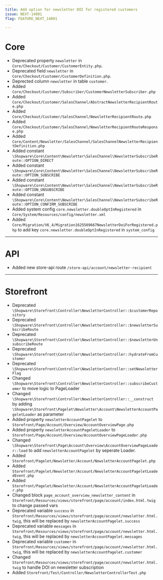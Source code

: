 ```yaml
---
title: Add option for newsletter DOI for registered customers
issue: NEXT-14001
flag: FEATURE_NEXT_14001
 
---
```

# Core
* Deprecated property `newsletter` in `Core/Checkout/Customer/CustomerEntity.php`.
* Deprecated field `newsletter` in `Core/Checkout/Customer/CustomerDefinition.php`.
* Deprected column `newsletter` in table `customer`.
* Added `Core/Checkout/Customer/Subscriber/CustomerNewsletterSubscriber.php`
* Added `Core/Checkout/Customer/SalesChannel/AbstractNewsletterRecipientRoute.php`
* Added `Core/Checkout/Customer/SalesChannel/NewsletterRecipientRoute.php`
* Added `Core/Checkout/Customer/SalesChannel/NewsletterRecipientRouteResponse.php`
* Added `Core/Content/Newsletter/SalesChannel/SalesChannelNewsletterRecipientDefinition.php`
* Added constant `\Shopware\Core\Content\Newsletter\SalesChannel\NewsletterSubscribeRoute::OPTION_DIRECT`
* Added constant `\Shopware\Core\Content\Newsletter\SalesChannel\NewsletterSubscribeRoute::OPTION_SUBSCRIBE`
* Added constant `\Shopware\Core\Content\Newsletter\SalesChannel\NewsletterSubscribeRoute::OPTION_UNSUBSCRIBE`
* Added constant `\Shopware\Core\Content\Newsletter\SalesChannel\NewsletterSubscribeRoute::OPTION_CONFIRM_SUBSCRIBE`
* Added system config `core.newsletter.doubleOptInRegistered` in `Core/System/Resources/config/newsletter.xml`
* Added `Core/Migration/V6_4/Migration1625569667NewsletterDoiForRegistered.php` to add key `core.newsletter.doubleOptInRegistered` in `system_config` 
___
# API
* Added new store-api route `/store-api/account/newsletter-recipient`
___
# Storefront
* Deprecated `\Shopware\Storefront\Controller\NewsletterController::$customerRepository`
* Deprecated `\Shopware\Storefront\Controller\NewsletterController::$newsletterSubscribeRoute`
* Deprecated `\Shopware\Storefront\Controller\NewsletterController::$newsletterUnsubscribeRoute`
* Deprecated `\Shopware\Storefront\Controller\NewsletterController::hydrateFromCustomer`
* Deprecated `\Shopware\Storefront\Controller\NewsletterController::setNewsletterFlag`
* Changed `\Shopware\Storefront\Controller\NewsletterController::subscribeCustomer` to move logic to PageLoader
* Changed  `\Shopware\Storefront\Controller\NewsletterController::__construct` by adding `\Shopware\Storefront\Pagelet\Newsletter\Account\NewsletterAccountPageletLoader` as parameter
* Added property `newsletterAccountPagelet` to `Storefront/Page/Account/Overview/AccountOverviewPage.php`
* Added property `newsletterAccountPageletLoader` to `Storefront/Page/Account/Overview/AccountOverviewPageLoader.php`
* Changed `\Shopware\Storefront\Page\Account\Overview\AccountOverviewPageLoader::load` to add `newsletterAccountPagelet` by seperate Loader.
* Added `Storefront/Pagelet/Newsletter/Account/NewsletterAccountPagelet.php`
* Added `Storefront/Pagelet/Newsletter/Account/NewsletterAccountPageletLoadedEvent.php`
* Added `Storefront/Pagelet/Newsletter/Account/NewsletterAccountPageletLoader.php`
* Changed block `page_account_overview_newsletter_content` in `Storefront/Resources/views/storefront/page/account/index.html.twig` to change passed vars
* Deprecated variable `success` in `Storefront/Resources/views/storefront/page/account/newsletter.html.twig`, this will be replaced by `newsletterAccountPagelet.success`
* Deprecated variable `messages` in `Storefront/Resources/views/storefront/page/account/newsletter.html.twig`, this will be replaced by `newsletterAccountPagelet.messages`
* Deprecated variable `customer` in `Storefront/Resources/views/storefront/page/account/newsletter.html.twig`, this will be replaced by `newsletterAccountPagelet.customer`
* Changed `Storefront/Resources/views/storefront/page/account/newsletter.html.twig` to handle DOI on newsletter subscription
* Added `Storefront/Test/Controller/NewsletterControllerTest.php`
